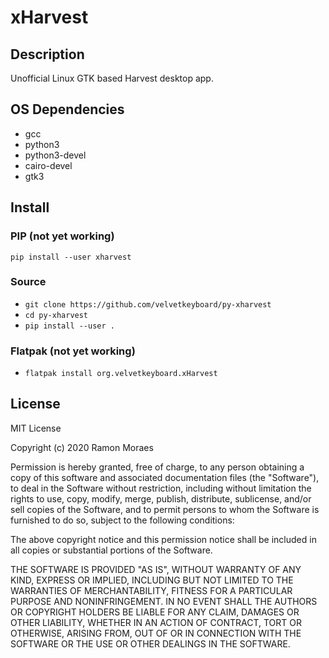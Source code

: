 # xHarvest

## Description

Unofficial Linux GTK based Harvest desktop app.

## OS Dependencies

- gcc
- python3
- python3-devel
- cairo-devel
- gtk3

## Install

### PIP (not yet working)

`pip install --user xharvest`

### Source

- `git clone https://github.com/velvetkeyboard/py-xharvest`
- `cd py-xharvest`
- `pip install --user .`

### Flatpak (not yet working)

- `flatpak install org.velvetkeyboard.xHarvest`

## License

MIT License

Copyright (c) 2020 Ramon Moraes

Permission is hereby granted, free of charge, to any person obtaining a copy
of this software and associated documentation files (the "Software"), to deal
in the Software without restriction, including without limitation the rights
to use, copy, modify, merge, publish, distribute, sublicense, and/or sell
copies of the Software, and to permit persons to whom the Software is
furnished to do so, subject to the following conditions:

The above copyright notice and this permission notice shall be included in all
copies or substantial portions of the Software.

THE SOFTWARE IS PROVIDED "AS IS", WITHOUT WARRANTY OF ANY KIND, EXPRESS OR
IMPLIED, INCLUDING BUT NOT LIMITED TO THE WARRANTIES OF MERCHANTABILITY,
FITNESS FOR A PARTICULAR PURPOSE AND NONINFRINGEMENT. IN NO EVENT SHALL THE
AUTHORS OR COPYRIGHT HOLDERS BE LIABLE FOR ANY CLAIM, DAMAGES OR OTHER
LIABILITY, WHETHER IN AN ACTION OF CONTRACT, TORT OR OTHERWISE, ARISING FROM,
OUT OF OR IN CONNECTION WITH THE SOFTWARE OR THE USE OR OTHER DEALINGS IN THE
SOFTWARE.
